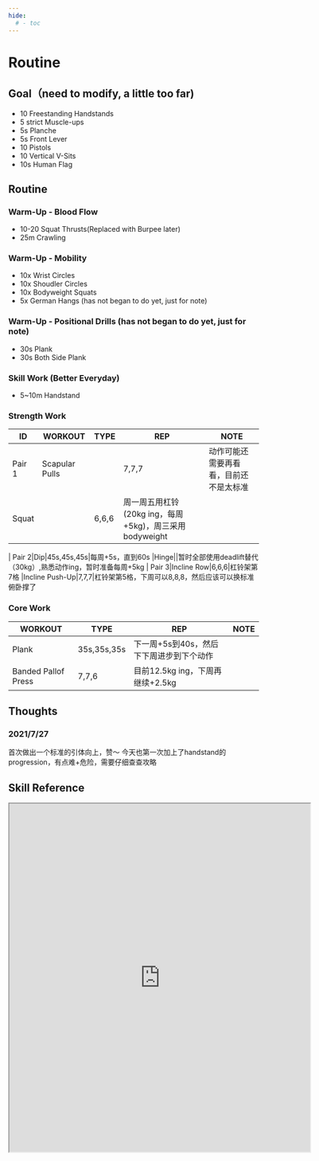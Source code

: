 ```yaml
---
hide:
  # - toc
---
```

# Routine

## Goal（need to modify, a little too far)

- 10 Freestanding Handstands
- 5 strict Muscle-ups
- 5s Planche
- 5s Front Lever
- 10 Pistols
- 10 Vertical V-Sits
- 10s Human Flag

## Routine

### Warm-Up - Blood Flow

- 10-20 Squat Thrusts(Replaced with Burpee later)
- 25m Crawling

### Warm-Up - Mobility

- 10x Wrist Circles
- 10x Shoudler Circles
- 10x Bodyweight Squats
- 5x German Hangs (has not began to do yet, just for note)

### Warm-Up - Positional Drills (has not began to do yet, just for note)

- 30s Plank
- 30s Both Side Plank

### Skill Work (Better Everyday)

- 5~10m Handstand

### Strength Work

ID|WORKOUT|TYPE|REP|NOTE
-|-|-|-|-
Pair 1|Scapular Pulls||7,7,7|动作可能还需要再看看，目前还不是太标准
|Squat||6,6,6|周一周五用杠铃(20kg ing，每周+5kg)，周三采用bodyweight
|
Pair 2|Dip|45s,45s,45s|每周+5s，直到60s
|Hinge||暂时全部使用deadlift替代（30kg）,熟悉动作ing，暂时准备每周+5kg
|
Pair 3|Incline Row|6,6,6|杠铃架第7格
|Incline Push-Up|7,7,7|杠铃架第5格，下周可以8,8,8，然后应该可以换标准俯卧撑了

### Core Work

WORKOUT|TYPE|REP|NOTE
-|-|-|-
Plank|35s,35s,35s|下一周+5s到40s，然后下下周进步到下个动作
Banded Pallof Press|7,7,6|目前12.5kg ing，下周再继续+2.5kg

## Thoughts

### 2021/7/27

首次做出一个标准的引体向上，赞～
今天也第一次加上了handstand的progression，有点难+危险，需要仔细查查攻略

## Skill Reference

<iframe src="https://docs.google.com/spreadsheets/d/e/2PACX-1vQjWOf8necMgtboMFKB5PaEpTxRyk6lC3XV0QTDelRzmQlbQCUDLM_vDwkS9AAEsH-GHeOlFXh4uSbr/pubhtml?gid=1833143925&amp;single=true&amp;widget=true&amp;headers=false" width="120%" height="700"></iframe>

